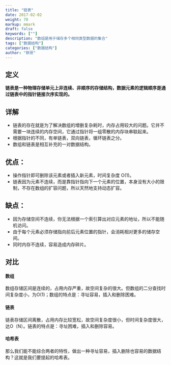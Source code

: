 ```yaml
---  
title: "链表"  
date: 2017-02-02
weight: 70  
markup: mmark  
draft: false  
keywords: [""]  
description: "数组是用于储存多个相同类型数据的集合"  
tags: ["数据结构"]  
categories: ["数据结构"]  
author: "默哥"  
---
```

## 定义
**链表是一种物理存储单元上非连续、非顺序的存储结构，数据元素的逻辑顺序是通过链表中的指针链接次序实现的。**

## 详解
* 链表的存在就是为了解决数组的增删复杂耗时，内存占用较大的问题。它并不需要一块连续的内存空间，它通过指针将一组零散的内存块串联起来。
* 根据指针的不同，有单链表，双向链表，循环链表之分。
* 数组和链表是相互补充的一对数据结构。

## 优点：
* 操作指针即可删除该元素或者插入新元素，时间复杂度 O(1)。
* 链表因为元素不连续，而是靠指针指向下一个元素的位置，本身没有大小的限制，不存在数组的扩容问题，所以天然地支持动态扩容。

## 缺点：
* 因为存储空间不连续，你无法根据一个索引算出对应元素的地址，所以不能随机访问。
* 由于每个元素必须存储指向前后元素位置的指针，会消耗相对更多的储存空间。
* 同时内存不连续，容易造成内存碎片。

## 对比
#### 数组
数组存储区间是连续的，占用内存严重，故空间复杂的很大。但数组的二分查找时间复杂度小，为O(1)；数组的特点是：寻址容易，插入和删除困难。
#### 链表
链表存储区间离散，占用内存比较宽松，故空间复杂度很小，但时间复杂度很大，达O（N）。链表的特点是：寻址困难，插入和删除容易。
#### 哈希表
那么我们能不能综合两者的特性，做出一种寻址容易，插入删除也容易的数据结构？这就是我们要提起的哈希表。